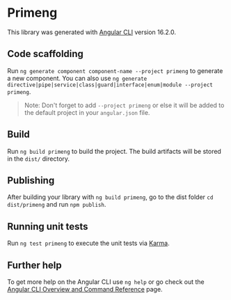 # Primeng

This library was generated with [Angular CLI](https://github.com/angular/angular-cli) version 16.2.0.

## Code scaffolding

Run `ng generate component component-name --project primeng` to generate a new component. You can also
use `ng generate directive|pipe|service|class|guard|interface|enum|module --project primeng`.
> Note: Don't forget to add `--project primeng` or else it will be added to the default project in your `angular.json`
> file.

## Build

Run `ng build primeng` to build the project. The build artifacts will be stored in the `dist/` directory.

## Publishing

After building your library with `ng build primeng`, go to the dist folder `cd dist/primeng` and run `npm publish`.

## Running unit tests

Run `ng test primeng` to execute the unit tests via [Karma](https://karma-runner.github.io).

## Further help

To get more help on the Angular CLI use `ng help` or go check out
the [Angular CLI Overview and Command Reference](https://angular.io/cli) page.
